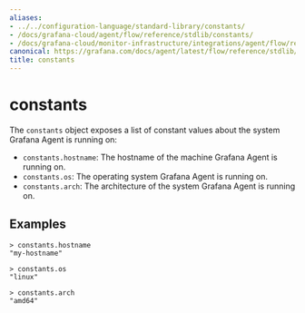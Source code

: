 ```yaml
---
aliases:
- ../../configuration-language/standard-library/constants/
- /docs/grafana-cloud/agent/flow/reference/stdlib/constants/
- /docs/grafana-cloud/monitor-infrastructure/integrations/agent/flow/reference/stdlib/constants/
canonical: https://grafana.com/docs/agent/latest/flow/reference/stdlib/constants/
title: constants
---
```


# constants

The `constants` object exposes a list of constant values about the system
Grafana Agent is running on:

* `constants.hostname`: The hostname of the machine Grafana Agent is running
  on.
* `constants.os`: The operating system Grafana Agent is running on.
* `constants.arch`: The architecture of the system Grafana Agent is running on.

## Examples

```
> constants.hostname
"my-hostname"

> constants.os
"linux"

> constants.arch
"amd64"
```
